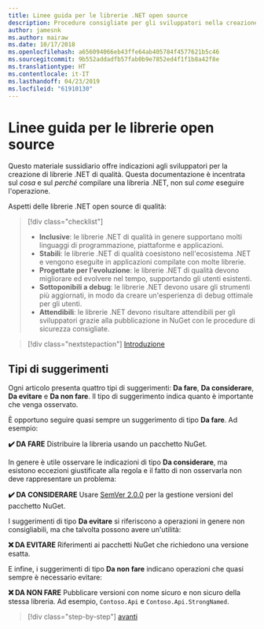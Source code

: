 ```yaml
---
title: Linee guida per le librerie .NET open source
description: Procedure consigliate per gli sviluppatori nella creazione di librerie .NET di qualità.
author: jamesnk
ms.author: mairaw
ms.date: 10/17/2018
ms.openlocfilehash: a656094066eb43ffe64ab405784f4577621b5c46
ms.sourcegitcommit: 9b552addadfb57fab0b9e7852ed4f1f1b8a42f8e
ms.translationtype: HT
ms.contentlocale: it-IT
ms.lasthandoff: 04/23/2019
ms.locfileid: "61910130"
---
```

# <a name="open-source-library-guidance"></a>Linee guida per le librerie open source

Questo materiale sussidiario offre indicazioni agli sviluppatori per la creazione di librerie .NET di qualità. Questa documentazione è incentrata sul *cosa* e sul *perché* compilare una libreria .NET, non sul *come* eseguire l'operazione.

Aspetti delle librerie .NET open source di qualità:

> [!div class="checklist"]
> * **Inclusive**: le librerie .NET di qualità in genere supportano molti linguaggi di programmazione, piattaforme e applicazioni.
> * **Stabili**: le librerie .NET di qualità coesistono nell'ecosistema .NET e vengono eseguite in applicazioni compilate con molte librerie.
> * **Progettate per l'evoluzione**: le librerie .NET di qualità devono migliorare ed evolvere nel tempo, supportando gli utenti esistenti.
> * **Sottoponibili a debug**: le librerie .NET devono usare gli strumenti più aggiornati, in modo da creare un'esperienza di debug ottimale per gli utenti.
> * **Attendibili**: le librerie .NET devono risultare attendibili per gli sviluppatori grazie alla pubblicazione in NuGet con le procedure di sicurezza consigliate.

> [!div class="nextstepaction"]
> [Introduzione](./get-started.md)

## <a name="types-of-recommendations"></a>Tipi di suggerimenti

Ogni articolo presenta quattro tipi di suggerimenti: **Da fare**, **Da considerare**, **Da evitare** e **Da non fare**. Il tipo di suggerimento indica quanto è importante che venga osservato.

È opportuno seguire quasi sempre un suggerimento di tipo **Da fare**. Ad esempio:

**✔️ DA FARE** Distribuire la libreria usando un pacchetto NuGet.

In genere è utile osservare le indicazioni di tipo **Da considerare**, ma esistono eccezioni giustificate alla regola e il fatto di non osservarla non deve rappresentare un problema:

**✔️ DA CONSIDERARE** Usare [SemVer 2.0.0](https://semver.org/) per la gestione versioni del pacchetto NuGet.

I suggerimenti di tipo **Da evitare** si riferiscono a operazioni in genere non consigliabili, ma che talvolta possono avere un'utilità:

**❌ DA EVITARE** Riferimenti ai pacchetti NuGet che richiedono una versione esatta.

E infine, i suggerimenti di tipo **Da non fare** indicano operazioni che quasi sempre è necessario evitare:

**❌ DA NON FARE** Pubblicare versioni con nome sicuro e non sicuro della stessa libreria. Ad esempio, `Contoso.Api` e `Contoso.Api.StrongNamed`.

>[!div class="step-by-step"]
>[avanti](get-started.md)